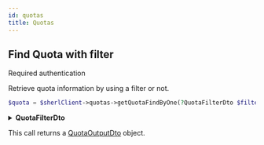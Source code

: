 ```yaml
---
id: quotas
title: Quotas
---
```


## Find Quota with filter

<span class="badge badge--warning">Required authentication</span>

Retrieve quota information by using a filter or not.

```php
$quota = $sherlClient->quotas->getQuotaFindByOne(?QuotaFilterDto $filter = null);
```

<details>
 <summary><b>QuotaFilterDto</b></summary>
|      Fields      |  Type   |      Required      |            Description            |
| :--------------: | :-----: | :----------------: | :-------------------------------: |
|     **page**     | integer |        :x:         |            Page number            |
| **itemsPerPage** | integer |        :x:         |     Number of items per page      |
|      **id**      | string  | :white_check_mark: |  Unique identifier for the quota  |
|     **uri**      | string  | :white_check_mark: |         Uri for the quota         |
|  **consumerId**  | string  | :white_check_mark: | Consumer ID associated with quota |
|   **ownerUri**   | string  | :white_check_mark: |      Owner Uri for the quota      |
</details>

This call returns a [QuotaOutputDto](quotas-types#QuotaOutputDto) object.
